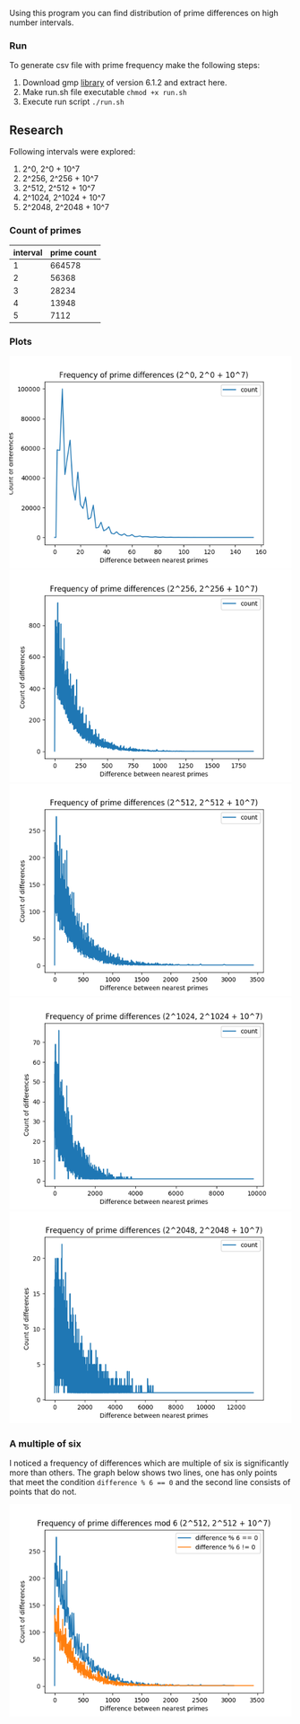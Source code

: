 Using this program you can find distribution of prime differences on high number intervals.

### Run

To generate csv file with prime frequency make the following steps:
1. Download gmp [library](https://gmplib.org/list-archives/gmp-announce/2016-December/000047.html) of version 6.1.2 and extract here.
2. Make run.sh file executable `chmod +x run.sh`
3. Execute run script `./run.sh`

## Research

Following intervals were explored:
1. 2^0, 2^0 + 10^7
2. 2^256, 2^256 + 10^7
3. 2^512, 2^512 + 10^7
4. 2^1024, 2^1024 + 10^7
5. 2^2048, 2^2048 + 10^7

### Count of primes

|  interval | prime count |
|---|---|
| 1 | 664578 |
| 2 | 56368  |
| 3 | 28234  |
| 4 | 13948  |
| 5 | 7112   |

### Plots

![pow_0](results/fig_pow_0.png)
![pow_256](results/fig_pow_256.png)
![pow_512](results/fig_pow_512.png)
![pow_1024](results/fig_pow_1024.png)
![pow_2048](results/fig_pow_2048.png)

### A multiple of six

I noticed a frequency of differences which are multiple of six is significantly more than others.
The graph below shows two lines, one has only points that meet the condition `difference % 6 == 0`
and the second line consists of points that do not.

![mod_6_pow_512](results/mod_6_pow_512.png)
